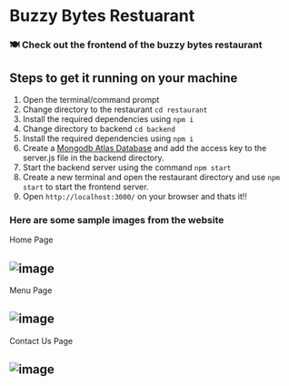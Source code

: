 # Buzzy Bytes Restuarant 
### 🍽️ Check out the frontend of the buzzy bytes restaurant
## Steps to get it running on your machine
1. Open the terminal/command prompt 
2. Change directory to the restaurant ```cd restaurant```
3. Install the required dependencies using ```npm i```
4. Change directory to backend ```cd backend ```
5. Install the required dependencies using ```npm i```
6. Create a [Mongodb Atlas Database](https://www.mongodb.com/atlas/database) and add the access key to the server.js file in the backend directory.
7. Start the backend server using the command ```npm start```
8. Create a new terminal and open the restaurant directory and use ```npm start``` to start the frontend server.
9. Open ```http://localhost:3000/``` on your browser and thats it!! 

### Here are some sample images from the website
Home Page
## ![image](https://github.com/melvinjjoseph/restaurant/assets/102798833/58abef21-7d53-4129-8325-79da1783c8c7)
Menu Page
## ![image](https://github.com/melvinjjoseph/restaurant/assets/102798833/45a98154-62f0-444d-91a1-57406b1617d3)
Contact Us Page
## ![image](https://github.com/melvinjjoseph/restaurant/assets/102798833/cb8273fe-f0a5-4987-9764-3637c07a4720)



